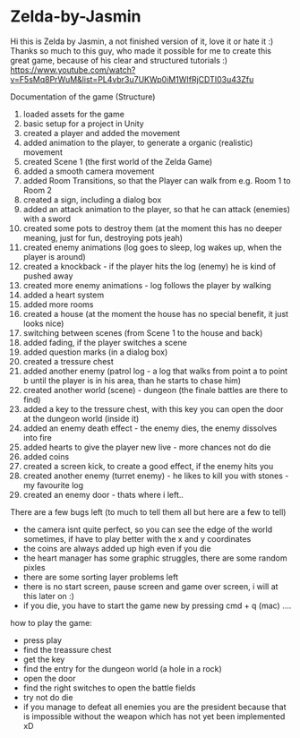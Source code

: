 # Zelda-by-Jasmin

Hi this is Zelda by Jasmin, a not finished version of it, love it or hate it :)
Thanks so much to this guy, who made it possible for me to create this great game, because of his clear and structured tutorials :)
https://www.youtube.com/watch?v=F5sMq8PrWuM&list=PL4vbr3u7UKWp0iM1WIfRjCDTI03u43Zfu

Documentation of the game (Structure)

1. loaded assets for the game
2. basic setup for a project in Unity
3. created a player and added the movement
4. added animation to the player, to generate a organic (realistic) movement
5. created Scene 1 (the first world of the Zelda Game)
6. added a smooth camera movement
7. added Room Transitions, so that the Player can walk from e.g. Room 1 to Room 2
8. created a sign, including a dialog box
9. added an attack animation to the player, so that he can attack (enemies) with a sword
10. created some pots to destroy them (at the moment this has no deeper meaning, just for fun, destroying pots jeah)
11. created enemy animations (log goes to sleep, log wakes up, when the player is around)
12. created a knockback - if the player hits the log (enemy) he is kind of pushed away
13. created more enemy animations - log follows the player by walking
14. added a heart system
15. added more rooms
16. created a house (at the moment the house has no special benefit, it just looks nice)
17. switching between scenes (from Scene 1 to the house and back)
18. added fading, if the player switches a scene
19. added question marks (in a dialog box)
20. created a tressure chest
21. added another enemy (patrol log - a log that walks from point a to point b until the player is in his area, than he starts to chase him)
22. created another world (scene) - dungeon (the finale battles are there to find)
23. added a key to the tressure chest, with this key you can open the door at the dungeon world (inside it)
24. added an enemy death effect - the enemy dies, the enemy dissolves into fire
25. added hearts to give the player new live - more chances not do die 
26. added coins
27. created a screen kick, to create a good effect, if the enemy hits you 
28. created another enemy (turret enemy) - he likes to kill you with stones - my favourite log
29. created an enemy door - thats where i left..

There are a few bugs left (to much to tell them all but here are a few to tell)
- the camera isnt quite perfect, so you can see the edge of the world sometimes, if have to play better with the x and y coordinates
- the coins are always added up high even if you die
- the heart manager has some graphic struggles, there are some random pixles
- there are some sorting layer problems left
- there is no start screen, pause screen and game over screen, i will at this later on :)
- if you die, you have to start the game new by pressing cmd + q (mac) 
....

how to play the game:
- press play
- find the treassure chest
- get the key
- find the entry for the dungeon world (a hole in a rock)
- open the door
- find the right switches to open the battle fields
- try not do die
- if you manage to defeat all enemies you are the president 
  because that is impossible without the weapon which has not yet been implemented xD
